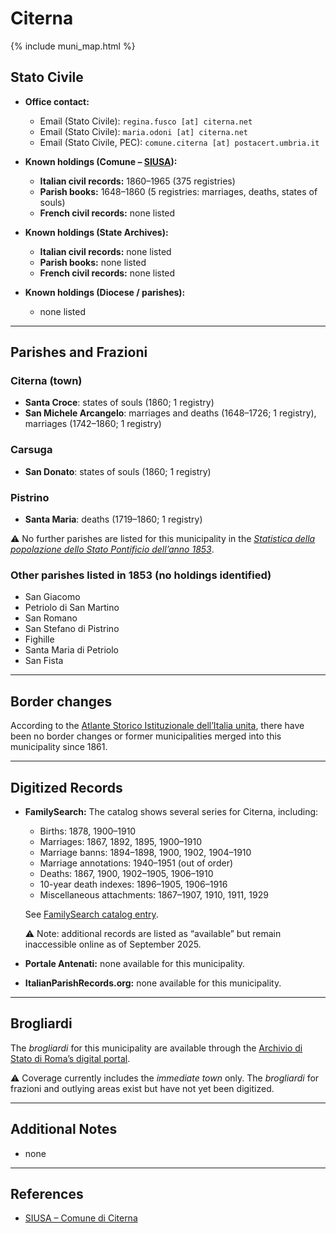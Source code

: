# Citerna

{% include muni_map.html %}

## Stato Civile

* **Office contact:**

  * Email (Stato Civile): `regina.fusco [at] citerna.net`
  * Email (Stato Civile): `maria.odoni [at] citerna.net`
  * Email (Stato Civile, PEC): `comune.citerna [at] postacert.umbria.it`

* **Known holdings (Comune – [SIUSA](https://siusa-archivi.cultura.gov.it/cgi-bin/siusa/pagina.pl?TipoPag=comparc&Chiave=311707)):**

  * **Italian civil records:** 1860–1965 (375 registries)
  * **Parish books:** 1648–1860 (5 registries: marriages, deaths, states of souls)
  * **French civil records:** none listed

* **Known holdings (State Archives):**

  * **Italian civil records:** none listed
  * **Parish books:** none listed
  * **French civil records:** none listed

* **Known holdings (Diocese / parishes):**

  * none listed

---

## Parishes and Frazioni

### Citerna (town)

* **Santa Croce**: states of souls (1860; 1 registry)
* **San Michele Arcangelo**: marriages and deaths (1648–1726; 1 registry), marriages (1742–1860; 1 registry)

### Carsuga

* **San Donato**: states of souls (1860; 1 registry)

### Pistrino

* **Santa Maria**: deaths (1719–1860; 1 registry)

⚠️ No further parishes are listed for this municipality in the *[Statistica della popolazione dello Stato Pontificio dell’anno 1853](https://www.google.it/books/edition/Statistics_della_popolazione_dello_Stato/v6dCAQAAMAAJ)*.

### Other parishes listed in 1853 (no holdings identified)

* San Giacomo
* Petriolo di San Martino
* San Romano
* San Stefano di Pistrino
* Fighille
* Santa Maria di Petriolo
* San Fista

---

## Border changes

According to the [Atlante Storico Istituzionale dell’Italia unita](http://dati.san.beniculturali.it/asi/local/), there have been no border changes or former municipalities merged into this municipality since 1861.

---

## Digitized Records

* **FamilySearch:** The catalog shows several series for Citerna, including:

  * Births: 1878, 1900–1910
  * Marriages: 1867, 1892, 1895, 1900–1910
  * Marriage banns: 1894–1898, 1900, 1902, 1904–1910
  * Marriage annotations: 1940–1951 (out of order)
  * Deaths: 1867, 1900, 1902–1905, 1906–1910
  * 10-year death indexes: 1896–1905, 1906–1916
  * Miscellaneous attachments: 1867–1907, 1910, 1911, 1929

  See [FamilySearch catalog entry](https://www.familysearch.org/en/search/catalog/834438).

  ⚠️ Note: additional records are listed as “available” but remain inaccessible online as of September 2025.

* **Portale Antenati:** none available for this municipality.

* **ItalianParishRecords.org:** none available for this municipality.

---

## Brogliardi

The *brogliardi* for this municipality are available through the [Archivio di Stato di Roma’s digital portal](https://imagoarchiviodistatoroma.cultura.gov.it/Gregoriano/s_brogliardi.php?Provincia=Perugia&Denominazione=Citerna).

⚠️ Coverage currently includes the *immediate town* only. The *brogliardi* for frazioni and outlying areas exist but have not yet been digitized.

---

## Additional Notes

* none

---

## References

* [SIUSA – Comune di Citerna](https://siusa-archivi.cultura.gov.it/cgi-bin/siusa/pagina.pl?TipoPag=comparc&Chiave=311707)
